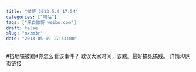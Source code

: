 ```yaml
---
title: "微博 2013.5.9 17:54"
categories: ["嘀咕"]
tags: ["来自微博 weibo.com"]
draft: false
slug: "mxzm3r"
date: "2013-05-09 17:54:00"
---
```


<p>#挡地铁被踹#你怎么看该事件？ 耽误大家时间，该踹。最好搞死搞残。 详情:O网页链接 ​​​​</p>
